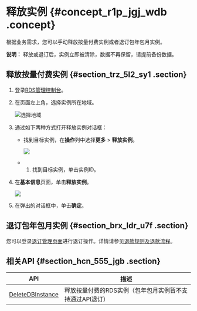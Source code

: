 # 释放实例 {#concept_r1p_jgj_wdb .concept}

根据业务需求，您可以手动释放按量付费实例或者退订包年包月实例。

**说明：** 释放或退订后，实例立即被清除，数据不再保留，请提前备份数据。

## 释放按量付费实例 {#section_trz_5l2_sy1 .section}

1.  登录[RDS管理控制台](https://rds.console.aliyun.com/)。
2.  在页面左上角，选择实例所在地域。

    ![选择地域](http://static-aliyun-doc.oss-cn-hangzhou.aliyuncs.com/assets/img/7814/156393256036543_zh-CN.png)

3.  通过如下两种方式打开释放实例对话框：
    -   找到目标实例，在**操作**列中选择**更多** \> **释放实例**。

        ![](http://static-aliyun-doc.oss-cn-hangzhou.aliyuncs.com/assets/img/7887/156393256111173_zh-CN.png)

    -   1.  找到目标实例，单击实例ID。
2.  在**基本信息**页面，单击**释放实例**。

    ![](http://static-aliyun-doc.oss-cn-hangzhou.aliyuncs.com/assets/img/7887/15639325613024_zh-CN.png)

4.  在弹出的对话框中，单击**确定**。

## 退订包年包月实例 {#section_brx_ldr_u7f .section}

您可以登录[退订管理页面](https://usercenter2.aliyun.com/refund/refund)进行退订操作。详情请参见[退款规则及退款流程](https://help.aliyun.com/knowledge_detail/37096.html)。

## 相关API {#section_hcn_555_jgb .section}

|API|描述|
|---|--|
|[DeleteDBInstance](../cn.zh-CN/API参考/实例管理/DeleteDBInstance.md#)|释放按量付费的RDS实例（包年包月实例暂不支持通过API退订）|

